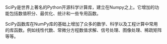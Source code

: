SciPy是世界上著名的Python开源科学计算库，建立在Numpy之上。它增加的功能包括数值积分、最优化、统计和一些专用函数。

SciPy函数库在NumPy库的基础上增加了众多的数学、科学以及工程计算中常用的库函数。例如线性代数、常微分方程数值求解、信号处理、图像处理、稀疏矩阵等等。



